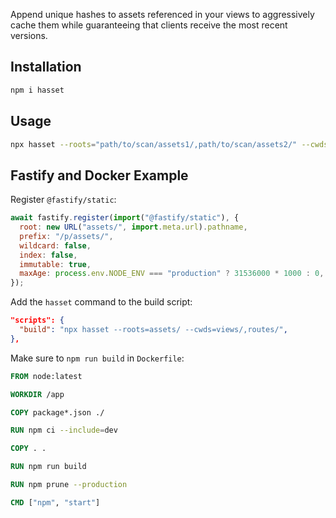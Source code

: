 Append unique hashes to assets referenced in your views to aggressively cache them while guaranteeing that clients receive the most recent versions.

## Installation

```bash
npm i hasset
```

## Usage

```bash
npx hasset --roots="path/to/scan/assets1/,path/to/scan/assets2/" --cwds="views/path/to/append/hashes1/,views/path/to/append/hashes2/"
```

## Fastify and Docker Example

Register `@fastify/static`:

```js
await fastify.register(import("@fastify/static"), {
  root: new URL("assets/", import.meta.url).pathname,
  prefix: "/p/assets/",
  wildcard: false,
  index: false,
  immutable: true,
  maxAge: process.env.NODE_ENV === "production" ? 31536000 * 1000 : 0,
});
```

Add the `hasset` command to the build script:

```json
"scripts": {
  "build": "npx hasset --roots=assets/ --cwds=views/,routes/",
},
```

Make sure to `npm run build` in `Dockerfile`:

```dockerfile
FROM node:latest

WORKDIR /app

COPY package*.json ./

RUN npm ci --include=dev

COPY . .

RUN npm run build

RUN npm prune --production

CMD ["npm", "start"]
```
